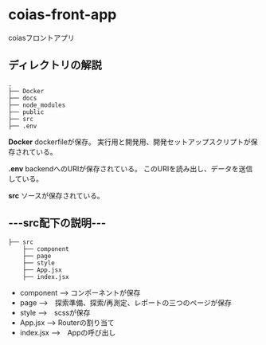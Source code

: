 # coias-front-app

coiasフロントアプリ

## ディレクトリの解説

```
.
├── Docker
├── docs
├── node_modules
├── public
├── src
├── .env

```

__Docker__
dockerfileが保存。
実行用と開発用、開発セットアップスクリプトが保存されている。

__.env__
backendへのURIが保存されている。
このURIを読み出し、データを送信している。

__src__
ソースが保存されている。

## ---src配下の説明---

```
├── src
    ├── component
    ├── page
    ├── style
    ├── App.jsx
    ├── index.jsx
```
- component --> コンポーネントが保存
- page -->　探索準備、探索/再測定、レポートの三つのページが保存
- style -->　scssが保存
- App.jsx --> Routerの割り当て
- index.jsx -->　Appの呼び出し
